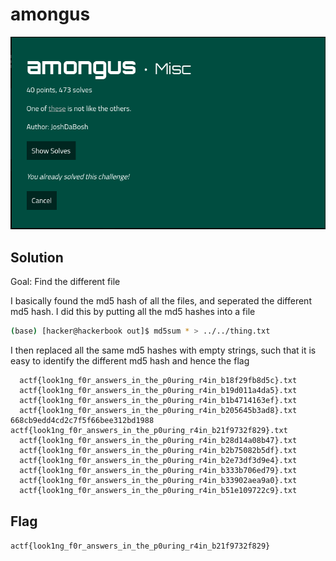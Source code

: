 # amongus
![](Pasted%20image%2020220502200607.png)

## Solution

Goal: Find the different file

I basically found the md5 hash of all the files, and seperated the different md5 hash. I did this by putting all the md5 hashes into a file

```bash
(base) [hacker@hackerbook out]$ md5sum * > ../../thing.txt
```

I then replaced all the same md5 hashes with empty strings, such that it is easy to identify the different md5 hash and hence the flag

```
  actf{look1ng_f0r_answers_in_the_p0uring_r4in_b18f29fb8d5c}.txt
  actf{look1ng_f0r_answers_in_the_p0uring_r4in_b19d011a4da5}.txt
  actf{look1ng_f0r_answers_in_the_p0uring_r4in_b1b4714163ef}.txt
  actf{look1ng_f0r_answers_in_the_p0uring_r4in_b205645b3ad8}.txt
668cb9edd4cd2c7f5f66bee312bd1988  actf{look1ng_f0r_answers_in_the_p0uring_r4in_b21f9732f829}.txt
  actf{look1ng_f0r_answers_in_the_p0uring_r4in_b28d14a08b47}.txt
  actf{look1ng_f0r_answers_in_the_p0uring_r4in_b2b75082b5df}.txt
  actf{look1ng_f0r_answers_in_the_p0uring_r4in_b2e73df3d9e4}.txt
  actf{look1ng_f0r_answers_in_the_p0uring_r4in_b333b706ed79}.txt
  actf{look1ng_f0r_answers_in_the_p0uring_r4in_b33902aea9a0}.txt
  actf{look1ng_f0r_answers_in_the_p0uring_r4in_b51e109722c9}.txt
```

## Flag

`actf{look1ng_f0r_answers_in_the_p0uring_r4in_b21f9732f829}`